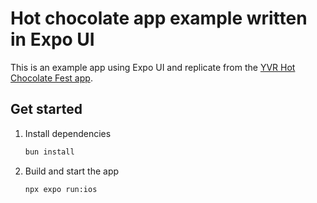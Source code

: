 # Hot chocolate app example written in Expo UI

This is an example app using Expo UI and replicate from the [YVR Hot Chocolate Fest app](https://apps.apple.com/ca/app/yvr-hot-chocolate-fest/id1670251126).

## Get started

1. Install dependencies

   ```bash
   bun install
   ```

2. Build and start the app

   ```bash
   npx expo run:ios
   ```
